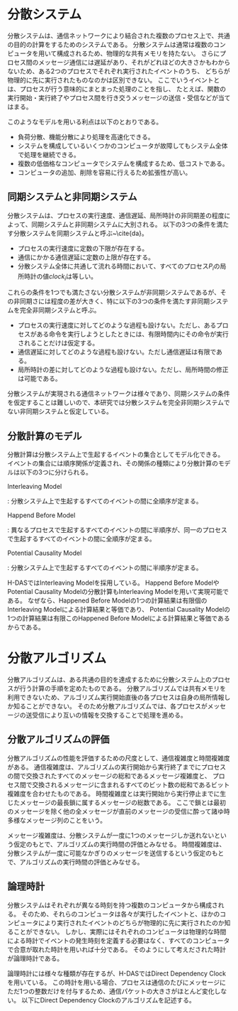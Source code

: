 # 分散システム

<!--
- 分散システムの説明
- 分散システムの利点
- 分散システムの欠点
-->

分散システムは、通信ネットワークにより結合された複数のプロセス上で、共通の目的の計算をするためのシステムである。
分散システムは通常は複数のコンピュータを用いて構成されるため、物理的な共有メモリを持たない。
さらにプロセス間のメッセージ通信には遅延があり、それがどれほどの大きさかもわからないため、ある2つのプロセスでそれぞれ実行されたイベントのうち、
どちらが物理的に先に実行されたものなのかは区別できない。
ここでいうイベントとは、プロセスが行う意味的にまとまった処理のことを指し、
たとえば、関数の実行開始・実行終了やプロセス間を行き交うメッセージの送信・受信などが当てはまる。

このようなモデルを用いる利点は以下のとおりである。

- 負荷分散、機能分散により処理を高速化できる。
- システムを構成しているいくつかのコンピュータが故障してもシステム全体で処理を継続できる。
- 複数の低価格なコンピュータでシステムを構成するため、低コストである。
- コンピュータの追加、削除を容易に行えるため拡張性が高い。

## 同期システムと非同期システム

分散システムは、プロセスの実行速度、通信遅延、局所時計の非同期差の程度によって、同期システムと非同期システムに大別される。
以下の3つの条件を満たす分散システムを同期システムと呼ぶ~\cite{da}。

- プロセスの実行速度に定数の下限が存在する。
- 通信にかかる通信遅延に定数の上限が存在する。
- 分散システム全体に共通して流れる時間において、すべてのプロセス$P_i$の局所時計の値$clock_i$は等しい。

これらの条件を1つでも満たさない分散システムが非同期システムであるが、その非同期さには程度の差が大きく、特に以下の3つの条件を満たす非同期システムを完全非同期システムと呼ぶ。

- プロセスの実行速度に対してどのような過程も設けない。ただし、あるプロセスがある命令を実行しようとしたときには、有限時間内にその命令が実行されることだけは仮定する。
- 通信遅延に対してどのような過程も設けない。ただし通信遅延は有限である。
- 局所時計の差に対してどのような過程も設けない。ただし、局所時間の修正は可能である。

分散システムが実現される通信ネットワークは様々であり、同期システムの条件を仮定することは難しいので、本研究では分散システムを完全非同期システムでない非同期システムと仮定している。

<!-- H-DASの非同期さの度合いについて明示したほうが良い -->

## 分散計算のモデル

分散計算は分散システム上で生起するイベントの集合としてモデル化できる。
イベントの集合には順序関係が定義され、その関係の種類により分散計算のモデルは以下の3つに分けられる。

Interleaving Model

: 分散システム上で生起するすべてのイベントの間に全順序が定まる。

Happend Before Model

: 異なるプロセスで生起するすべてのイベントの間に半順序が、同一のプロセスで生起するすべてのイベントの間に全順序が定まる。

Potential Causality Model

: 分散システム上で生起するすべてのイベントの間に半順序が定まる。

H-DASではInterleaving Modelを採用している。
Happend Before ModelやPotential Causality Modelの分散計算もInterleaving Modelを用いて実現可能である。
なぜなら、Happened Before Modelの1つの計算結果は有限個のInterleaving Modelによる計算結果と等価であり、
Potential Causality Modelの1つの計算結果は有限このHappened Before Modelによる計算結果と等価であるからである。

<!-- 等価な理由が謎、あとInterleaving Modelを採用するとユーザには同関係があるのか明示するべき -->

# 分散アルゴリズム

分散アルゴリズムは、ある共通の目的を達成するために分散システム上のプロセスが行う計算の手順を定めたものである。
分散アルゴリズムでは共有メモリを利用できないため、アルゴリズム実行開始直後の各プロセスは自身の局所情報しか知ることができない。
そのため分散アルゴリズムでは、各プロセスがメッセージの送受信により互いの情報を交換することで処理を進める。

## 分散アルゴリズムの評価

分散アルゴリズムの性能を評価するための尺度として、通信複雑度と時間複雑度がある。
通信複雑度は、アルゴリズムの実行開始から実行終了までにプロセスの間で交換されたすべてのメッセージの総和であるメッセージ複雑度と、
プロセス間で交換されるメッセージに含まれるすべてのビット数の総和であるビット複雑度を合わせたものである。 <!-- 要出典 -->
時間複雑度とは実行開始から実行停止までに生じたメッセージの最長鎖に属するメッセージの総数である。
ここで鎖とは最初のメッセージを除く他の全メッセージが直前のメッセージの受信に酔って諸ゆ時多様なメッセージ列のことをいう。

メッセージ複雑度は、分散システムが一度に1つのメッセージしか送れないという仮定のもとで、アルゴリズムの実行時間の評価とみなせる。
時間複雑度は、分散システムが一度に可能なかぎりのメッセージを送信するという仮定のもとで、アルゴリズムの実行時間の評価とみなせる。

## 論理時計

分散システムはそれぞれが異なる時刻を持つ複数のコンピュータから構成される。
そのため、それらのコンピュータは各々が実行したイベントと、ほかのコンピュータにより実行されたイベントのどちらが物理的に先に実行されたのか知ることができない。
しかし、実際にはそれぞれのコンピュータは物理的な時間による時計でイベントの発生時刻を定義する必要はなく、すべてのコンピュータで合意が取れた時計を用いれば十分である。
そのようにして考えだされた時計が論理時計である。

論理時計には様々な種類が存在するが、H-DASではDirect Dependency Clockを用いている。
この時計を用いる場合、プロセスは通信のたびにメッセージにただ1つの整数だけを付与するため、通信パケットの大きさがほとんど変化しない。
以下にDirect Dependency Clockのアルゴリズムを記述する。

